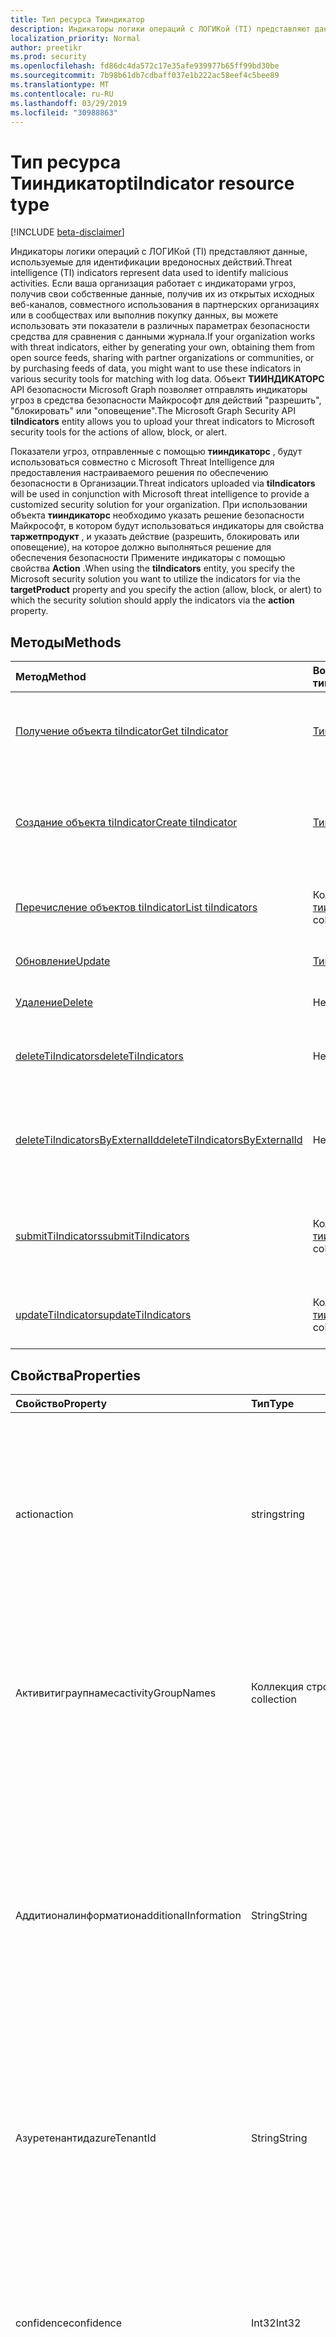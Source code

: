 ```yaml
---
title: Тип ресурса Тииндикатор
description: Индикаторы логики операций с ЛОГИКой (TI) представляют данные, используемые для идентификации вредоносных действий. Если ваша организация работает с индикаторами угроз, получив свои собственные данные, получив их из открытых исходных веб-каналов, совместного использования в партнерских организациях или в сообществах или приобретайте каналы данных, вы часто хотите использовать эти показатели в различных функциях безопасности средства для сравнения с данными журнала. Объект Тииндикаторс Security Security позволяет отправлять индикаторы угроз в средства безопасности Майкрософт для действий "разрешить", "блокировать" или "оповещение".
localization_priority: Normal
author: preetikr
ms.prod: security
ms.openlocfilehash: fd86dc4da572c17e35afe939977b65ff99bd30be
ms.sourcegitcommit: 7b98b61db7cdbaff037e1b222ac58eef4c5bee89
ms.translationtype: MT
ms.contentlocale: ru-RU
ms.lasthandoff: 03/29/2019
ms.locfileid: "30988863"
---
```

# <a name="tiindicator-resource-type"></a><span data-ttu-id="3fb09-105">Тип ресурса Тииндикатор</span><span class="sxs-lookup"><span data-stu-id="3fb09-105">tiIndicator resource type</span></span>

[!INCLUDE [beta-disclaimer](../../includes/beta-disclaimer.md)]

<span data-ttu-id="3fb09-106">Индикаторы логики операций с ЛОГИКой (TI) представляют данные, используемые для идентификации вредоносных действий.</span><span class="sxs-lookup"><span data-stu-id="3fb09-106">Threat intelligence (TI) indicators represent data used to identify malicious activities.</span></span> <span data-ttu-id="3fb09-107">Если ваша организация работает с индикаторами угроз, получив свои собственные данные, получив их из открытых исходных веб-каналов, совместного использования в партнерских организациях или в сообществах или выполнив покупку данных, вы можете использовать эти показатели в различных параметрах безопасности средства для сравнения с данными журнала.</span><span class="sxs-lookup"><span data-stu-id="3fb09-107">If your organization works with threat indicators, either by generating your own, obtaining them from open source feeds, sharing with partner organizations or communities, or by purchasing feeds of data, you might want to use these indicators in various security tools for matching with log data.</span></span> <span data-ttu-id="3fb09-108">Объект **ТИИНДИКАТОРС** API безопасности Microsoft Graph позволяет отправлять индикаторы угроз в средства безопасности Майкрософт для действий "разрешить", "блокировать" или "оповещение".</span><span class="sxs-lookup"><span data-stu-id="3fb09-108">The Microsoft Graph Security API **tiIndicators** entity allows you to upload your threat indicators to Microsoft security tools for the actions of allow, block, or alert.</span></span>

<span data-ttu-id="3fb09-109">Показатели угроз, отправленные с помощью **тииндикаторс** , будут использоваться совместно с Microsoft Threat Intelligence для предоставления настраиваемого решения по обеспечению безопасности в Организации.</span><span class="sxs-lookup"><span data-stu-id="3fb09-109">Threat indicators uploaded via **tiIndicators** will be used in conjunction with Microsoft threat intelligence to provide a customized security solution for your organization.</span></span> <span data-ttu-id="3fb09-110">При использовании объекта **тииндикаторс** необходимо указать решение безопасности Майкрософт, в котором будут использоваться индикаторы для свойства **таржетпродукт** , и указать действие (разрешить, блокировать или оповещение), на которое должно выполняться решение для обеспечения безопасности Примените индикаторы с помощью свойства **Action** .</span><span class="sxs-lookup"><span data-stu-id="3fb09-110">When using the **tiIndicators** entity, you specify the Microsoft security solution you want to utilize the indicators for via the **targetProduct** property and you specify the action (allow, block, or alert) to which the security solution should apply the indicators via the **action** property.</span></span>

## <a name="methods"></a><span data-ttu-id="3fb09-111">Методы</span><span class="sxs-lookup"><span data-stu-id="3fb09-111">Methods</span></span>

| <span data-ttu-id="3fb09-112">Метод</span><span class="sxs-lookup"><span data-stu-id="3fb09-112">Method</span></span>       | <span data-ttu-id="3fb09-113">Возвращаемый тип</span><span class="sxs-lookup"><span data-stu-id="3fb09-113">Return Type</span></span> | <span data-ttu-id="3fb09-114">Описание</span><span class="sxs-lookup"><span data-stu-id="3fb09-114">Description</span></span> |
|:-------------|:------------|:------------|
| [<span data-ttu-id="3fb09-115">Получение объекта tiIndicator</span><span class="sxs-lookup"><span data-stu-id="3fb09-115">Get tiIndicator</span></span>](../api/tiindicator-get.md) | [<span data-ttu-id="3fb09-116">Тииндикатор</span><span class="sxs-lookup"><span data-stu-id="3fb09-116">tiIndicator</span></span>](tiindicator.md) | <span data-ttu-id="3fb09-117">Чтение свойств и связей объекта Тииндикатор.</span><span class="sxs-lookup"><span data-stu-id="3fb09-117">Read properties and relationships of tiIndicator object.</span></span> |
| [<span data-ttu-id="3fb09-118">Создание объекта tiIndicator</span><span class="sxs-lookup"><span data-stu-id="3fb09-118">Create tiIndicator</span></span>](../api/tiindicators-post.md) | [<span data-ttu-id="3fb09-119">Тииндикатор</span><span class="sxs-lookup"><span data-stu-id="3fb09-119">tiIndicator</span></span>](tiindicator.md) | <span data-ttu-id="3fb09-120">Создание нового Тииндикатор путем отправки в коллекцию Тииндикаторс.</span><span class="sxs-lookup"><span data-stu-id="3fb09-120">Create a new tiIndicator by posting to the tiIndicators collection.</span></span> |
| [<span data-ttu-id="3fb09-121">Перечисление объектов tiIndicator</span><span class="sxs-lookup"><span data-stu-id="3fb09-121">List tiIndicators</span></span>](../api/tiindicators-list.md) | <span data-ttu-id="3fb09-122">Коллекция [тииндикатор](tiindicator.md)</span><span class="sxs-lookup"><span data-stu-id="3fb09-122">[tiIndicator](tiindicator.md) collection</span></span> | <span data-ttu-id="3fb09-123">Получение коллекции объектов Тииндикатор.</span><span class="sxs-lookup"><span data-stu-id="3fb09-123">Get a tiIndicator object collection.</span></span> |
| [<span data-ttu-id="3fb09-124">Обновление</span><span class="sxs-lookup"><span data-stu-id="3fb09-124">Update</span></span>](../api/tiindicator-update.md) | [<span data-ttu-id="3fb09-125">Тииндикатор</span><span class="sxs-lookup"><span data-stu-id="3fb09-125">tiIndicator</span></span>](tiindicator.md) | <span data-ttu-id="3fb09-126">Обновление объекта Тииндикатор.</span><span class="sxs-lookup"><span data-stu-id="3fb09-126">Update tiIndicator object.</span></span> |
| [<span data-ttu-id="3fb09-127">Удаление</span><span class="sxs-lookup"><span data-stu-id="3fb09-127">Delete</span></span>](../api/tiindicator-delete.md) | <span data-ttu-id="3fb09-128">Нет</span><span class="sxs-lookup"><span data-stu-id="3fb09-128">None</span></span> | <span data-ttu-id="3fb09-129">Удаление объекта Тииндикатор.</span><span class="sxs-lookup"><span data-stu-id="3fb09-129">Delete tiIndicator object.</span></span> |
|[<span data-ttu-id="3fb09-130">deleteTiIndicators</span><span class="sxs-lookup"><span data-stu-id="3fb09-130">deleteTiIndicators</span></span>](../api/tiindicator-deletetiindicators.md)|<span data-ttu-id="3fb09-131">Нет</span><span class="sxs-lookup"><span data-stu-id="3fb09-131">None</span></span>| <span data-ttu-id="3fb09-132">Удаление нескольких объектов Тииндикатор.</span><span class="sxs-lookup"><span data-stu-id="3fb09-132">Delete multiple tiIndicator objects.</span></span>|
|[<span data-ttu-id="3fb09-133">deleteTiIndicatorsByExternalId</span><span class="sxs-lookup"><span data-stu-id="3fb09-133">deleteTiIndicatorsByExternalId</span></span>](../api/tiindicator-deletetiindicatorsbyexternalid.md)|<span data-ttu-id="3fb09-134">Нет</span><span class="sxs-lookup"><span data-stu-id="3fb09-134">None</span></span>| <span data-ttu-id="3fb09-135">Удаление нескольких объектов Тииндикатор в `externalId` свойстве.</span><span class="sxs-lookup"><span data-stu-id="3fb09-135">Delete multiple tiIndicator objects by the `externalId` property.</span></span>|
|[<span data-ttu-id="3fb09-136">submitTiIndicators</span><span class="sxs-lookup"><span data-stu-id="3fb09-136">submitTiIndicators</span></span>](../api/tiindicator-submittiindicators.md)|<span data-ttu-id="3fb09-137">Коллекция [тииндикатор](tiindicator.md)</span><span class="sxs-lookup"><span data-stu-id="3fb09-137">[tiIndicator](tiindicator.md) collection</span></span>|<span data-ttu-id="3fb09-138">Создание нового Тииндикаторс путем отправки коллекции Тииндикаторс.</span><span class="sxs-lookup"><span data-stu-id="3fb09-138">Create new tiIndicators by posting a tiIndicators collection.</span></span>|
|[<span data-ttu-id="3fb09-139">updateTiIndicators</span><span class="sxs-lookup"><span data-stu-id="3fb09-139">updateTiIndicators</span></span>](../api/tiindicator-updatetiindicators.md)|<span data-ttu-id="3fb09-140">Коллекция [тииндикатор](tiindicator.md)</span><span class="sxs-lookup"><span data-stu-id="3fb09-140">[tiIndicator](tiindicator.md) collection</span></span>| <span data-ttu-id="3fb09-141">Обновление нескольких объектов Тииндикатор.</span><span class="sxs-lookup"><span data-stu-id="3fb09-141">Update multiple tiIndicator objects.</span></span>|

## <a name="properties"></a><span data-ttu-id="3fb09-142">Свойства</span><span class="sxs-lookup"><span data-stu-id="3fb09-142">Properties</span></span>

| <span data-ttu-id="3fb09-143">Свойство</span><span class="sxs-lookup"><span data-stu-id="3fb09-143">Property</span></span>     | <span data-ttu-id="3fb09-144">Тип</span><span class="sxs-lookup"><span data-stu-id="3fb09-144">Type</span></span>        | <span data-ttu-id="3fb09-145">Описание</span><span class="sxs-lookup"><span data-stu-id="3fb09-145">Description</span></span> |
|:-------------|:------------|:------------|
|<span data-ttu-id="3fb09-146">action</span><span class="sxs-lookup"><span data-stu-id="3fb09-146">action</span></span>|<span data-ttu-id="3fb09-147">string</span><span class="sxs-lookup"><span data-stu-id="3fb09-147">string</span></span>| <span data-ttu-id="3fb09-148">Действие, которое необходимо применить, если индикатор сопоставлен с помощью средства безопасности Таржетпродукт.</span><span class="sxs-lookup"><span data-stu-id="3fb09-148">The action to apply if the indicator is matched from within the targetProduct security tool.</span></span> <span data-ttu-id="3fb09-149">Возможные значения: `unknown`, `allow`, `block`, `alert`.</span><span class="sxs-lookup"><span data-stu-id="3fb09-149">Possible values are: `unknown`, `allow`, `block`, `alert`.</span></span> <span data-ttu-id="3fb09-150">**Обязательный атрибут.**</span><span class="sxs-lookup"><span data-stu-id="3fb09-150">**Required.**</span></span>|
|<span data-ttu-id="3fb09-151">Активитиграупнамес</span><span class="sxs-lookup"><span data-stu-id="3fb09-151">activityGroupNames</span></span>|<span data-ttu-id="3fb09-152">Коллекция строк</span><span class="sxs-lookup"><span data-stu-id="3fb09-152">String collection</span></span>|<span data-ttu-id="3fb09-153">Имя (-ы) логики операций с угрозами кибератак для сторон, ответственных за вредоносные действия, охваченные индикатором угроз.</span><span class="sxs-lookup"><span data-stu-id="3fb09-153">The cyber threat intelligence name(s) for the parties responsible for the malicious activity covered by the threat indicator.</span></span>|
|<span data-ttu-id="3fb09-154">Аддитионалинформатион</span><span class="sxs-lookup"><span data-stu-id="3fb09-154">additionalInformation</span></span>|<span data-ttu-id="3fb09-155">String</span><span class="sxs-lookup"><span data-stu-id="3fb09-155">String</span></span>|<span data-ttu-id="3fb09-156">Область общего пользования, в которую могут быть размещены дополнительные данные из индикатора, не охваченные другими свойствами Тииндикатор.</span><span class="sxs-lookup"><span data-stu-id="3fb09-156">A catchall area into which extra data from the indicator not covered by the other tiIndicator properties may be placed.</span></span> <span data-ttu-id="3fb09-157">Данные, помещаемые в Аддитионалинформатион, обычно не используются средством безопасности Таржетпродукт.</span><span class="sxs-lookup"><span data-stu-id="3fb09-157">Data placed into additionalInformation will typically not be utilized by the targetProduct security tool.</span></span>|
|<span data-ttu-id="3fb09-158">Азуретенантид</span><span class="sxs-lookup"><span data-stu-id="3fb09-158">azureTenantId</span></span>|<span data-ttu-id="3fb09-159">String</span><span class="sxs-lookup"><span data-stu-id="3fb09-159">String</span></span>| <span data-ttu-id="3fb09-160">Отмечается системой при включенном индикаторе.</span><span class="sxs-lookup"><span data-stu-id="3fb09-160">Stamped by the system when the indicator is ingested.</span></span> <span data-ttu-id="3fb09-161">Идентификатор клиента Azure Active Directory для отправки клиента.</span><span class="sxs-lookup"><span data-stu-id="3fb09-161">The Azure Active Directory tenant id of submitting client.</span></span> <span data-ttu-id="3fb09-162">**Обязательный атрибут.**</span><span class="sxs-lookup"><span data-stu-id="3fb09-162">**Required.**</span></span>|
|<span data-ttu-id="3fb09-163">confidence</span><span class="sxs-lookup"><span data-stu-id="3fb09-163">confidence</span></span>|<span data-ttu-id="3fb09-164">Int32</span><span class="sxs-lookup"><span data-stu-id="3fb09-164">Int32</span></span>|<span data-ttu-id="3fb09-165">Целое число, представляющее достоверность, с помощью которой данные в индикаторе точно определяют вредоносное поведение.</span><span class="sxs-lookup"><span data-stu-id="3fb09-165">An integer representing the confidence the data within the indicator accurately identifies malicious behavior.</span></span> <span data-ttu-id="3fb09-166">Допустимые значения: 0 – 100 с 100 по убыванию.</span><span class="sxs-lookup"><span data-stu-id="3fb09-166">Acceptable values are 0 – 100 with 100 being the highest.</span></span>|
|<span data-ttu-id="3fb09-167">description</span><span class="sxs-lookup"><span data-stu-id="3fb09-167">description</span></span>|<span data-ttu-id="3fb09-168">String</span><span class="sxs-lookup"><span data-stu-id="3fb09-168">String</span></span>| <span data-ttu-id="3fb09-169">Краткое описание угрозы, представленное индикатором (100 символов или меньше).</span><span class="sxs-lookup"><span data-stu-id="3fb09-169">Brief description (100 characters or less) of the threat represented by the indicator.</span></span> <span data-ttu-id="3fb09-170">**Обязательный атрибут.**</span><span class="sxs-lookup"><span data-stu-id="3fb09-170">**Required.**</span></span>|
|<span data-ttu-id="3fb09-171">Диамондмодел</span><span class="sxs-lookup"><span data-stu-id="3fb09-171">diamondModel</span></span>|[<span data-ttu-id="3fb09-172">Диамондмодел</span><span class="sxs-lookup"><span data-stu-id="3fb09-172">diamondModel</span></span>](#diamondmodel-values)|<span data-ttu-id="3fb09-173">Область модели ромба, в которой существует этот индикатор.</span><span class="sxs-lookup"><span data-stu-id="3fb09-173">The area of the Diamond Model in which this indicator exists.</span></span> <span data-ttu-id="3fb09-174">Возможные значения: `unknown`, `adversary`, `capability`, `infrastructure`, `victim`.</span><span class="sxs-lookup"><span data-stu-id="3fb09-174">Possible values are: `unknown`, `adversary`, `capability`, `infrastructure`, `victim`.</span></span>|
|<span data-ttu-id="3fb09-175">expirationDateTime</span><span class="sxs-lookup"><span data-stu-id="3fb09-175">expirationDateTime</span></span>|<span data-ttu-id="3fb09-176">DateTimeOffset</span><span class="sxs-lookup"><span data-stu-id="3fb09-176">DateTimeOffset</span></span>| <span data-ttu-id="3fb09-177">Строка DateTime, указывающая, когда истечет срок действия индикатора.</span><span class="sxs-lookup"><span data-stu-id="3fb09-177">DateTime string indicating when the Indicator expires.</span></span> <span data-ttu-id="3fb09-178">Все индикаторы должны иметь дату истечения срока действия, чтобы не допустить устаревших показателей в системе.</span><span class="sxs-lookup"><span data-stu-id="3fb09-178">All indicators must have an expiration date to avoid stale indicators persisting in the system.</span></span> <span data-ttu-id="3fb09-179">Тип Timestamp представляет сведения о времени и дате с использованием формата ISO 8601 (всегда применяется формат UTC).</span><span class="sxs-lookup"><span data-stu-id="3fb09-179">The Timestamp type represents date and time information using ISO 8601 format and is always in UTC time.</span></span> <span data-ttu-id="3fb09-180">Например, значение полуночи 1 января 2014 г. в формате UTC выглядит так: `'2014-01-01T00:00:00Z'`.</span><span class="sxs-lookup"><span data-stu-id="3fb09-180">For example, midnight UTC on Jan 1, 2014 would look like this: `'2014-01-01T00:00:00Z'`.</span></span> <span data-ttu-id="3fb09-181">**Обязательный атрибут.**</span><span class="sxs-lookup"><span data-stu-id="3fb09-181">**Required.**</span></span>|
|<span data-ttu-id="3fb09-182">externalId</span><span class="sxs-lookup"><span data-stu-id="3fb09-182">externalId</span></span>|<span data-ttu-id="3fb09-183">String</span><span class="sxs-lookup"><span data-stu-id="3fb09-183">String</span></span>| <span data-ttu-id="3fb09-184">Идентификационный номер, который привязывает индикатор к системе поставщика индикаторов (например, внешнему ключу).</span><span class="sxs-lookup"><span data-stu-id="3fb09-184">An identification number that ties the indicator back to the indicator provider’s system (e.g. a foreign key).</span></span> |
|<span data-ttu-id="3fb09-185">id</span><span class="sxs-lookup"><span data-stu-id="3fb09-185">id</span></span>|<span data-ttu-id="3fb09-186">Строка</span><span class="sxs-lookup"><span data-stu-id="3fb09-186">String</span></span>|<span data-ttu-id="3fb09-187">Создается системой при приеме индикатора.</span><span class="sxs-lookup"><span data-stu-id="3fb09-187">Created by the system when the indicator is ingested.</span></span> <span data-ttu-id="3fb09-188">Созданный GUID/уникальный идентификатор.</span><span class="sxs-lookup"><span data-stu-id="3fb09-188">Generated GUID/unique identifier.</span></span> <span data-ttu-id="3fb09-189">Только для чтения.</span><span class="sxs-lookup"><span data-stu-id="3fb09-189">Read-only.</span></span>|
|<span data-ttu-id="3fb09-190">Инжестеддатетиме</span><span class="sxs-lookup"><span data-stu-id="3fb09-190">ingestedDateTime</span></span>|<span data-ttu-id="3fb09-191">DateTimeOffset</span><span class="sxs-lookup"><span data-stu-id="3fb09-191">DateTimeOffset</span></span>| <span data-ttu-id="3fb09-192">Отмечается системой при включенном индикаторе.</span><span class="sxs-lookup"><span data-stu-id="3fb09-192">Stamped by the system when the indicator is ingested.</span></span> <span data-ttu-id="3fb09-193">Тип Timestamp представляет сведения о времени и дате с использованием формата ISO 8601 (всегда применяется формат UTC).</span><span class="sxs-lookup"><span data-stu-id="3fb09-193">The Timestamp type represents date and time information using ISO 8601 format and is always in UTC time.</span></span> <span data-ttu-id="3fb09-194">Например, значение полуночи 1 января 2014 г. в формате UTC выглядит так: `'2014-01-01T00:00:00Z'`.</span><span class="sxs-lookup"><span data-stu-id="3fb09-194">For example, midnight UTC on Jan 1, 2014 would look like this: `'2014-01-01T00:00:00Z'`</span></span>|
|<span data-ttu-id="3fb09-195">isActive</span><span class="sxs-lookup"><span data-stu-id="3fb09-195">isActive</span></span>|<span data-ttu-id="3fb09-196">Boolean</span><span class="sxs-lookup"><span data-stu-id="3fb09-196">Boolean</span></span>| <span data-ttu-id="3fb09-197">Используется для отключения индикаторов в системе.</span><span class="sxs-lookup"><span data-stu-id="3fb09-197">Used to deactivate indicators within system.</span></span> <span data-ttu-id="3fb09-198">По умолчанию все отправленные индикаторы задаются как активные.</span><span class="sxs-lookup"><span data-stu-id="3fb09-198">By default, any indicator submitted is set as active.</span></span> <span data-ttu-id="3fb09-199">Однако поставщики могут отсылать существующие индикаторы с этим набором в значение false, чтобы отключить индикаторы в системе.</span><span class="sxs-lookup"><span data-stu-id="3fb09-199">However, providers may submit existing indicators with this set to ‘False’ to deactivate indicators in the system.</span></span>|
|<span data-ttu-id="3fb09-200">Киллчаин</span><span class="sxs-lookup"><span data-stu-id="3fb09-200">killChain</span></span>|<span data-ttu-id="3fb09-201">Коллекция [киллчаин](#killchain-values)</span><span class="sxs-lookup"><span data-stu-id="3fb09-201">[killChain](#killchain-values) collection</span></span>|<span data-ttu-id="3fb09-202">Массив строк JSON, указывающий, какая точка или точки в цепочке аннулирования этот индикатор.</span><span class="sxs-lookup"><span data-stu-id="3fb09-202">A JSON array of strings that describes which point or points on the Kill Chain this indicator targets.</span></span> <span data-ttu-id="3fb09-203">Точные значения представлены в разделе "значения Киллчаин".</span><span class="sxs-lookup"><span data-stu-id="3fb09-203">See ‘killChain values’ below for exact values.</span></span> |
|<span data-ttu-id="3fb09-204">Кновнфалсепоситивес</span><span class="sxs-lookup"><span data-stu-id="3fb09-204">knownFalsePositives</span></span>|<span data-ttu-id="3fb09-205">String</span><span class="sxs-lookup"><span data-stu-id="3fb09-205">String</span></span>|<span data-ttu-id="3fb09-206">Сценарии, в которых индикатор может вызывать ложные срабатывания.</span><span class="sxs-lookup"><span data-stu-id="3fb09-206">Scenarios in which the indicator may cause false positives.</span></span> <span data-ttu-id="3fb09-207">Это должен быть понятный для человека текст.</span><span class="sxs-lookup"><span data-stu-id="3fb09-207">This should be human-readable text.</span></span>|
|<span data-ttu-id="3fb09-208">lastReportedDateTime</span><span class="sxs-lookup"><span data-stu-id="3fb09-208">lastReportedDateTime</span></span>|<span data-ttu-id="3fb09-209">DateTimeOffset</span><span class="sxs-lookup"><span data-stu-id="3fb09-209">DateTimeOffset</span></span>|<span data-ttu-id="3fb09-210">Время последнего рассмотрения индикатора.</span><span class="sxs-lookup"><span data-stu-id="3fb09-210">The last time the indicator was seen.</span></span> <span data-ttu-id="3fb09-211">Тип Timestamp представляет сведения о времени и дате с использованием формата ISO 8601 (всегда применяется формат UTC).</span><span class="sxs-lookup"><span data-stu-id="3fb09-211">The Timestamp type represents date and time information using ISO 8601 format and is always in UTC time.</span></span> <span data-ttu-id="3fb09-212">Например, значение полуночи 1 января 2014 г. в формате UTC выглядит так: `'2014-01-01T00:00:00Z'`.</span><span class="sxs-lookup"><span data-stu-id="3fb09-212">For example, midnight UTC on Jan 1, 2014 would look like this: `'2014-01-01T00:00:00Z'`</span></span>|
|<span data-ttu-id="3fb09-213">Малварефамилинамес</span><span class="sxs-lookup"><span data-stu-id="3fb09-213">malwareFamilyNames</span></span>|<span data-ttu-id="3fb09-214">Коллекция строк</span><span class="sxs-lookup"><span data-stu-id="3fb09-214">String collection</span></span>|<span data-ttu-id="3fb09-215">Имя семейства вредоносных программ, связанное с индикатором, если оно существует.</span><span class="sxs-lookup"><span data-stu-id="3fb09-215">The malware family name associated with an indicator if it exists.</span></span> <span data-ttu-id="3fb09-216">Корпорация Майкрософт применяет имя семейства вредоносных программ (Майкрософт), если это возможно, то, что можно [](https://www.microsoft.com/wdsi/threats)найти с помощью энциклопедии по системе безопасности защитника Windows.</span><span class="sxs-lookup"><span data-stu-id="3fb09-216">Microsoft prefers the Microsoft malware family name if at all possible which can be found via the Windows Defender Security Intelligence [threat encyclopedia](https://www.microsoft.com/wdsi/threats).</span></span>|
|<span data-ttu-id="3fb09-217">Пассивеонли</span><span class="sxs-lookup"><span data-stu-id="3fb09-217">passiveOnly</span></span>|<span data-ttu-id="3fb09-218">Boolean</span><span class="sxs-lookup"><span data-stu-id="3fb09-218">Boolean</span></span> |<span data-ttu-id="3fb09-219">Определяет, должен ли индикатор инициировать событие, видимое конечному пользователю.</span><span class="sxs-lookup"><span data-stu-id="3fb09-219">Determines if the indicator should trigger an event that is visible to an end-user.</span></span> <span data-ttu-id="3fb09-220">Если задано значение true, средства безопасности не уведомляют конечного пользователя о выполнении "попадания".</span><span class="sxs-lookup"><span data-stu-id="3fb09-220">When set to ‘true,’ security tools will not notify the end user that a ‘hit’ has occurred.</span></span> <span data-ttu-id="3fb09-221">Чаще всего это рассматривается как аудит или тихий режим по продуктам безопасности, в котором они просто зарегистрируются, но не будут выполнять действие.</span><span class="sxs-lookup"><span data-stu-id="3fb09-221">This is most often treated as audit or silent mode by security products where they will simply log that a match occurred but will not perform the action.</span></span> <span data-ttu-id="3fb09-222">Значение по умолчанию − ложь.</span><span class="sxs-lookup"><span data-stu-id="3fb09-222">Default value is false.</span></span> |
|<span data-ttu-id="3fb09-223">серьезность</span><span class="sxs-lookup"><span data-stu-id="3fb09-223">severity</span></span>|<span data-ttu-id="3fb09-224">Int32</span><span class="sxs-lookup"><span data-stu-id="3fb09-224">Int32</span></span>| <span data-ttu-id="3fb09-225">Целое число, представляющее серьезность вредоносного поведения, идентифицируемого данными в индикаторе.</span><span class="sxs-lookup"><span data-stu-id="3fb09-225">An integer representing the severity of the malicious behavior identified by the data within the indicator.</span></span> <span data-ttu-id="3fb09-226">Допустимые значения: 0 – 5, где 5 — самый серьезный, а ноль — нет.</span><span class="sxs-lookup"><span data-stu-id="3fb09-226">Acceptable values are 0 – 5 where 5 is the most severe and zero is not severe at all.</span></span> <span data-ttu-id="3fb09-227">Значение по умолчанию — 3.</span><span class="sxs-lookup"><span data-stu-id="3fb09-227">Default value is 3.</span></span> |
|<span data-ttu-id="3fb09-228">tags</span><span class="sxs-lookup"><span data-stu-id="3fb09-228">tags</span></span>|<span data-ttu-id="3fb09-229">Коллекция String</span><span class="sxs-lookup"><span data-stu-id="3fb09-229">String collection</span></span>|<span data-ttu-id="3fb09-230">Массив строк JSON, В котором хранятся произвольные Теги и ключевые слова.</span><span class="sxs-lookup"><span data-stu-id="3fb09-230">A JSON array of strings that stores arbitrary tags/keywords.</span></span> |
|<span data-ttu-id="3fb09-231">Таржетпродукт</span><span class="sxs-lookup"><span data-stu-id="3fb09-231">targetProduct</span></span>|<span data-ttu-id="3fb09-232">String</span><span class="sxs-lookup"><span data-stu-id="3fb09-232">String</span></span>|<span data-ttu-id="3fb09-233">Строковое значение, представляющее один продукт системы безопасности, к которому должен быть применен индикатор.</span><span class="sxs-lookup"><span data-stu-id="3fb09-233">A string value representing a single security product to which the indicator should be applied.</span></span> <span data-ttu-id="3fb09-234">Допустимые значения: `Azure Sentinel`.</span><span class="sxs-lookup"><span data-stu-id="3fb09-234">Acceptable values are: `Azure Sentinel`.</span></span> <span data-ttu-id="3fb09-235">**Required**</span><span class="sxs-lookup"><span data-stu-id="3fb09-235">**Required**</span></span>|
|<span data-ttu-id="3fb09-236">Среаттипе</span><span class="sxs-lookup"><span data-stu-id="3fb09-236">threatType</span></span>|[<span data-ttu-id="3fb09-237">Среаттипе</span><span class="sxs-lookup"><span data-stu-id="3fb09-237">threatType</span></span>](#threattype-values)| <span data-ttu-id="3fb09-238">Каждый индикатор должен иметь допустимый тип угрозы индикатора.</span><span class="sxs-lookup"><span data-stu-id="3fb09-238">Each indicator must have a valid Indicator Threat Type.</span></span> <span data-ttu-id="3fb09-239">Возможные значения: `Botnet`, `C2`, `CryptoMining`, `Darknet`, `DDoS`, `MaliciousUrl`, `Malware`, `Phishing`, `Proxy`, `PUA`, `WatchList`.</span><span class="sxs-lookup"><span data-stu-id="3fb09-239">Possible values are: `Botnet`, `C2`, `CryptoMining`, `Darknet`, `DDoS`, `MaliciousUrl`, `Malware`, `Phishing`, `Proxy`, `PUA`, `WatchList`.</span></span> <span data-ttu-id="3fb09-240">**Обязательный атрибут.**</span><span class="sxs-lookup"><span data-stu-id="3fb09-240">**Required.**</span></span> |
|<span data-ttu-id="3fb09-241">Тлплевел</span><span class="sxs-lookup"><span data-stu-id="3fb09-241">tlpLevel</span></span>|[<span data-ttu-id="3fb09-242">Тлплевел</span><span class="sxs-lookup"><span data-stu-id="3fb09-242">tlpLevel</span></span>](#tlplevel-values)| <span data-ttu-id="3fb09-243">Значение протокола светофора для индикатора.</span><span class="sxs-lookup"><span data-stu-id="3fb09-243">Traffic Light Protocol value for the indicator.</span></span> <span data-ttu-id="3fb09-244">Возможные значения: `unknown`, `white`, `green`, `amber`, `red`.</span><span class="sxs-lookup"><span data-stu-id="3fb09-244">Possible values are: `unknown`, `white`, `green`, `amber`, `red`.</span></span> <span data-ttu-id="3fb09-245">**Обязательный атрибут.**</span><span class="sxs-lookup"><span data-stu-id="3fb09-245">**Required.**</span></span>|

### <a name="indicator-observables---email"></a><span data-ttu-id="3fb09-246">Индикатор Обсерваблес — электронная почта</span><span class="sxs-lookup"><span data-stu-id="3fb09-246">Indicator Observables - Email</span></span>

| <span data-ttu-id="3fb09-247">Свойство</span><span class="sxs-lookup"><span data-stu-id="3fb09-247">Property</span></span>     | <span data-ttu-id="3fb09-248">Тип</span><span class="sxs-lookup"><span data-stu-id="3fb09-248">Type</span></span>        | <span data-ttu-id="3fb09-249">Описание</span><span class="sxs-lookup"><span data-stu-id="3fb09-249">Description</span></span> |
|:-------------|:------------|:------------|
|<span data-ttu-id="3fb09-250">Емаиленкодинг</span><span class="sxs-lookup"><span data-stu-id="3fb09-250">emailEncoding</span></span>|<span data-ttu-id="3fb09-251">String</span><span class="sxs-lookup"><span data-stu-id="3fb09-251">String</span></span>|<span data-ttu-id="3fb09-252">Тип кодировки текста, используемой в сообщении электронной почты.</span><span class="sxs-lookup"><span data-stu-id="3fb09-252">The type of text encoding used in the email.</span></span>|
|<span data-ttu-id="3fb09-253">Емаиллангуаже</span><span class="sxs-lookup"><span data-stu-id="3fb09-253">emailLanguage</span></span>|<span data-ttu-id="3fb09-254">String</span><span class="sxs-lookup"><span data-stu-id="3fb09-254">String</span></span>|<span data-ttu-id="3fb09-255">Язык сообщения электронной почты.</span><span class="sxs-lookup"><span data-stu-id="3fb09-255">The language of the email.</span></span>|
|<span data-ttu-id="3fb09-256">ЕмаилреЦипиент</span><span class="sxs-lookup"><span data-stu-id="3fb09-256">emailRecipient</span></span>|<span data-ttu-id="3fb09-257">String</span><span class="sxs-lookup"><span data-stu-id="3fb09-257">String</span></span>|<span data-ttu-id="3fb09-258">Адрес электронной почты получателя.</span><span class="sxs-lookup"><span data-stu-id="3fb09-258">Recipient email address.</span></span>|
|<span data-ttu-id="3fb09-259">Емаилсендераддресс</span><span class="sxs-lookup"><span data-stu-id="3fb09-259">emailSenderAddress</span></span>|<span data-ttu-id="3fb09-260">String</span><span class="sxs-lookup"><span data-stu-id="3fb09-260">String</span></span>|<span data-ttu-id="3fb09-261">Адрес электронной почты жертвы Аттаккер_амп_ # 124;.</span><span class="sxs-lookup"><span data-stu-id="3fb09-261">Email address of the attacker&#124;victim.</span></span>|
|<span data-ttu-id="3fb09-262">Емаилсендернаме</span><span class="sxs-lookup"><span data-stu-id="3fb09-262">emailSenderName</span></span>|<span data-ttu-id="3fb09-263">String</span><span class="sxs-lookup"><span data-stu-id="3fb09-263">String</span></span>|<span data-ttu-id="3fb09-264">Отображаемое имя жертвы Аттаккер_амп_ # 124;.</span><span class="sxs-lookup"><span data-stu-id="3fb09-264">Displayed name of the attacker&#124;victim.</span></span>|
|<span data-ttu-id="3fb09-265">Емаилсаурцедомаин</span><span class="sxs-lookup"><span data-stu-id="3fb09-265">emailSourceDomain</span></span>|<span data-ttu-id="3fb09-266">String</span><span class="sxs-lookup"><span data-stu-id="3fb09-266">String</span></span>|<span data-ttu-id="3fb09-267">Домен, используемый в сообщении электронной почты.</span><span class="sxs-lookup"><span data-stu-id="3fb09-267">Domain used in the email.</span></span>|
|<span data-ttu-id="3fb09-268">Емаилсаурцеипаддресс</span><span class="sxs-lookup"><span data-stu-id="3fb09-268">emailSourceIpAddress</span></span>|<span data-ttu-id="3fb09-269">String</span><span class="sxs-lookup"><span data-stu-id="3fb09-269">String</span></span>|<span data-ttu-id="3fb09-270">Исходный IP-адрес электронной почты.</span><span class="sxs-lookup"><span data-stu-id="3fb09-270">Source IP address of email.</span></span>|
|<span data-ttu-id="3fb09-271">Емаилсубжект</span><span class="sxs-lookup"><span data-stu-id="3fb09-271">emailSubject</span></span>|<span data-ttu-id="3fb09-272">String</span><span class="sxs-lookup"><span data-stu-id="3fb09-272">String</span></span>|<span data-ttu-id="3fb09-273">Тема сообщения электронной почты.</span><span class="sxs-lookup"><span data-stu-id="3fb09-273">Subject line of email.</span></span>|
|<span data-ttu-id="3fb09-274">Емаилксмаилер</span><span class="sxs-lookup"><span data-stu-id="3fb09-274">emailXMailer</span></span>|<span data-ttu-id="3fb09-275">String</span><span class="sxs-lookup"><span data-stu-id="3fb09-275">String</span></span>|<span data-ttu-id="3fb09-276">Значение X для почтового ящика, используемое в сообщении электронной почты.</span><span class="sxs-lookup"><span data-stu-id="3fb09-276">X-Mailer value used in the email.</span></span>|

### <a name="indicator-observables---file"></a><span data-ttu-id="3fb09-277">Индикатор Обсерваблес — файл</span><span class="sxs-lookup"><span data-stu-id="3fb09-277">Indicator Observables - File</span></span>

| <span data-ttu-id="3fb09-278">Свойство</span><span class="sxs-lookup"><span data-stu-id="3fb09-278">Property</span></span>     | <span data-ttu-id="3fb09-279">Тип</span><span class="sxs-lookup"><span data-stu-id="3fb09-279">Type</span></span>        | <span data-ttu-id="3fb09-280">Описание</span><span class="sxs-lookup"><span data-stu-id="3fb09-280">Description</span></span> |
|:-------------|:------------|:------------|
|<span data-ttu-id="3fb09-281">Филекомпиледатетиме</span><span class="sxs-lookup"><span data-stu-id="3fb09-281">fileCompileDateTime</span></span>|<span data-ttu-id="3fb09-282">DateTimeOffset</span><span class="sxs-lookup"><span data-stu-id="3fb09-282">DateTimeOffset</span></span>|<span data-ttu-id="3fb09-283">Дата и время компиляции файла.</span><span class="sxs-lookup"><span data-stu-id="3fb09-283">DateTime when the file was compiled.</span></span> <span data-ttu-id="3fb09-284">Тип Timestamp представляет сведения о времени и дате с использованием формата ISO 8601 (всегда применяется формат UTC).</span><span class="sxs-lookup"><span data-stu-id="3fb09-284">The Timestamp type represents date and time information using ISO 8601 format and is always in UTC time.</span></span> <span data-ttu-id="3fb09-285">Например, значение полуночи 1 января 2014 г. в формате UTC выглядит так: `'2014-01-01T00:00:00Z'`.</span><span class="sxs-lookup"><span data-stu-id="3fb09-285">For example, midnight UTC on Jan 1, 2014 would look like this: `'2014-01-01T00:00:00Z'`</span></span>|
|<span data-ttu-id="3fb09-286">Филекреатеддатетиме</span><span class="sxs-lookup"><span data-stu-id="3fb09-286">fileCreatedDateTime</span></span>|<span data-ttu-id="3fb09-287">DateTimeOffset</span><span class="sxs-lookup"><span data-stu-id="3fb09-287">DateTimeOffset</span></span>| <span data-ttu-id="3fb09-288">Дата и время создания файла. Тип timestamp представляет сведения о дате и времени с использованием формата ISO 8601 и всегда задается в формате UTC.</span><span class="sxs-lookup"><span data-stu-id="3fb09-288">DateTime when the file was created.The Timestamp type represents date and time information using ISO 8601 format and is always in UTC time.</span></span> <span data-ttu-id="3fb09-289">Например, значение полуночи 1 января 2014 г. в формате UTC выглядит так: `'2014-01-01T00:00:00Z'`.</span><span class="sxs-lookup"><span data-stu-id="3fb09-289">For example, midnight UTC on Jan 1, 2014 would look like this: `'2014-01-01T00:00:00Z'`</span></span>|
|<span data-ttu-id="3fb09-290">fileHashType</span><span class="sxs-lookup"><span data-stu-id="3fb09-290">fileHashType</span></span>|<span data-ttu-id="3fb09-291">string</span><span class="sxs-lookup"><span data-stu-id="3fb09-291">string</span></span>| <span data-ttu-id="3fb09-292">Тип хеша, хранящегося в Филехашвалуе.</span><span class="sxs-lookup"><span data-stu-id="3fb09-292">The type of hash stored in fileHashValue.</span></span> <span data-ttu-id="3fb09-293">Возможные значения: `unknown`, `sha1`, `sha256`, `md5`, `authenticodeHash256`, `lsHash`, `ctph`.</span><span class="sxs-lookup"><span data-stu-id="3fb09-293">Possible values are: `unknown`, `sha1`, `sha256`, `md5`, `authenticodeHash256`, `lsHash`, `ctph`.</span></span>|
|<span data-ttu-id="3fb09-294">Филехашвалуе</span><span class="sxs-lookup"><span data-stu-id="3fb09-294">fileHashValue</span></span>|<span data-ttu-id="3fb09-295">String</span><span class="sxs-lookup"><span data-stu-id="3fb09-295">String</span></span>| <span data-ttu-id="3fb09-296">Значение хэша файла.</span><span class="sxs-lookup"><span data-stu-id="3fb09-296">The file hash value.</span></span>|
|<span data-ttu-id="3fb09-297">Филемутекснаме</span><span class="sxs-lookup"><span data-stu-id="3fb09-297">fileMutexName</span></span>|<span data-ttu-id="3fb09-298">String</span><span class="sxs-lookup"><span data-stu-id="3fb09-298">String</span></span>| <span data-ttu-id="3fb09-299">Имя мьютекса, используемое для обнаружений на основе файлов.</span><span class="sxs-lookup"><span data-stu-id="3fb09-299">Mutex name used in file-based detections.</span></span>|
|<span data-ttu-id="3fb09-300">fileName</span><span class="sxs-lookup"><span data-stu-id="3fb09-300">fileName</span></span>|<span data-ttu-id="3fb09-301">String</span><span class="sxs-lookup"><span data-stu-id="3fb09-301">String</span></span>|<span data-ttu-id="3fb09-302">Имя файла, если индикатор основан на файлах.</span><span class="sxs-lookup"><span data-stu-id="3fb09-302">Name of the file if the indicator is file-based.</span></span> <span data-ttu-id="3fb09-303">Несколько имен файлов могут разделяться запятыми.</span><span class="sxs-lookup"><span data-stu-id="3fb09-303">Multiple file names may be delimited by commas.</span></span> |
|<span data-ttu-id="3fb09-304">Филепаккер</span><span class="sxs-lookup"><span data-stu-id="3fb09-304">filePacker</span></span>|<span data-ttu-id="3fb09-305">String</span><span class="sxs-lookup"><span data-stu-id="3fb09-305">String</span></span>|<span data-ttu-id="3fb09-306">Пакет, который использовался для создания рассматриваемого файла.</span><span class="sxs-lookup"><span data-stu-id="3fb09-306">The packer used to build the file in question.</span></span>|
|<span data-ttu-id="3fb09-307">Пути</span><span class="sxs-lookup"><span data-stu-id="3fb09-307">filePath</span></span>|<span data-ttu-id="3fb09-308">String</span><span class="sxs-lookup"><span data-stu-id="3fb09-308">String</span></span>|<span data-ttu-id="3fb09-309">Путь к файлу, указывающий на компромисс.</span><span class="sxs-lookup"><span data-stu-id="3fb09-309">Path of file indicating compromise.</span></span> <span data-ttu-id="3fb09-310">Это может быть путь к стилю Windows или \* Никс.</span><span class="sxs-lookup"><span data-stu-id="3fb09-310">May be a Windows or \*nix style path.</span></span>|
|<span data-ttu-id="3fb09-311">Филесизе</span><span class="sxs-lookup"><span data-stu-id="3fb09-311">fileSize</span></span>|<span data-ttu-id="3fb09-312">Int64</span><span class="sxs-lookup"><span data-stu-id="3fb09-312">Int64</span></span>|<span data-ttu-id="3fb09-313">Размер файла в байтах.</span><span class="sxs-lookup"><span data-stu-id="3fb09-313">Size of the file in bytes.</span></span>|
|<span data-ttu-id="3fb09-314">fileType</span><span class="sxs-lookup"><span data-stu-id="3fb09-314">fileType</span></span>|<span data-ttu-id="3fb09-315">String</span><span class="sxs-lookup"><span data-stu-id="3fb09-315">String</span></span>| <span data-ttu-id="3fb09-316">Текстовое описание типа файла.</span><span class="sxs-lookup"><span data-stu-id="3fb09-316">Text description of the type of file.</span></span> <span data-ttu-id="3fb09-317">Например, "документ Word" или "двоичный".</span><span class="sxs-lookup"><span data-stu-id="3fb09-317">For example, “Word Document” or “Binary”.</span></span>|

### <a name="indicator-observables---network"></a><span data-ttu-id="3fb09-318">Индикатор Обсерваблес — сеть</span><span class="sxs-lookup"><span data-stu-id="3fb09-318">Indicator Observables - Network</span></span>

| <span data-ttu-id="3fb09-319">Свойство</span><span class="sxs-lookup"><span data-stu-id="3fb09-319">Property</span></span>     | <span data-ttu-id="3fb09-320">Тип</span><span class="sxs-lookup"><span data-stu-id="3fb09-320">Type</span></span>        | <span data-ttu-id="3fb09-321">Описание</span><span class="sxs-lookup"><span data-stu-id="3fb09-321">Description</span></span> |
|:-------------|:------------|:------------|
|<span data-ttu-id="3fb09-322">domainName</span><span class="sxs-lookup"><span data-stu-id="3fb09-322">domainName</span></span>|<span data-ttu-id="3fb09-323">String</span><span class="sxs-lookup"><span data-stu-id="3fb09-323">String</span></span>|<span data-ttu-id="3fb09-324">Доменное имя, связанное с этим индикатором.</span><span class="sxs-lookup"><span data-stu-id="3fb09-324">Domain name associated with this indicator.</span></span> <span data-ttu-id="3fb09-325">Должен иметь формат поддомен. domain. топлевелдомаин (например, baddomain.domain.net).</span><span class="sxs-lookup"><span data-stu-id="3fb09-325">Should be of the format subdomain.domain.topleveldomain (For example, baddomain.domain.net)</span></span>|
|<span data-ttu-id="3fb09-326">НетворкЦидрблокк</span><span class="sxs-lookup"><span data-stu-id="3fb09-326">networkCidrBlock</span></span>|<span data-ttu-id="3fb09-327">String</span><span class="sxs-lookup"><span data-stu-id="3fb09-327">String</span></span>| <span data-ttu-id="3fb09-328">Представление нотации блока CIDR для сети, указанной в этом индикаторе.</span><span class="sxs-lookup"><span data-stu-id="3fb09-328">CIDR Block notation representation of the network referenced in this indicator.</span></span> <span data-ttu-id="3fb09-329">Используйте только в том случае, если не удается определить источник и назначение.</span><span class="sxs-lookup"><span data-stu-id="3fb09-329">Use only if the Source and Destination cannot be identified.</span></span> |
|<span data-ttu-id="3fb09-330">Нетворкдестинатионасн</span><span class="sxs-lookup"><span data-stu-id="3fb09-330">networkDestinationAsn</span></span>|<span data-ttu-id="3fb09-331">Int32</span><span class="sxs-lookup"><span data-stu-id="3fb09-331">Int32</span></span>|<span data-ttu-id="3fb09-332">Идентификатор автономной автономной системы сети, на которую ссылается индикатор.</span><span class="sxs-lookup"><span data-stu-id="3fb09-332">The destination autonomous system identifier of the network referenced in the indicator.</span></span>|
|<span data-ttu-id="3fb09-333">НетворкдестинатионЦидрблокк</span><span class="sxs-lookup"><span data-stu-id="3fb09-333">networkDestinationCidrBlock</span></span>|<span data-ttu-id="3fb09-334">String</span><span class="sxs-lookup"><span data-stu-id="3fb09-334">String</span></span>|<span data-ttu-id="3fb09-335">Представление нотации блока CIDR сети назначения в этом индикаторе.</span><span class="sxs-lookup"><span data-stu-id="3fb09-335">CIDR Block notation representation of the destination network in this indicator.</span></span>|
|<span data-ttu-id="3fb09-336">networkDestinationIPv4</span><span class="sxs-lookup"><span data-stu-id="3fb09-336">networkDestinationIPv4</span></span>|<span data-ttu-id="3fb09-337">String</span><span class="sxs-lookup"><span data-stu-id="3fb09-337">String</span></span>|<span data-ttu-id="3fb09-338">Назначение IP-адресов IPv4.</span><span class="sxs-lookup"><span data-stu-id="3fb09-338">IPv4 IP address destination.</span></span>|
|<span data-ttu-id="3fb09-339">networkDestinationIPv6</span><span class="sxs-lookup"><span data-stu-id="3fb09-339">networkDestinationIPv6</span></span>|<span data-ttu-id="3fb09-340">String</span><span class="sxs-lookup"><span data-stu-id="3fb09-340">String</span></span>|<span data-ttu-id="3fb09-341">Назначение IP-адреса IPv6.</span><span class="sxs-lookup"><span data-stu-id="3fb09-341">IPv6 IP address destination.</span></span>|
|<span data-ttu-id="3fb09-342">Нетворкдестинатионпорт</span><span class="sxs-lookup"><span data-stu-id="3fb09-342">networkDestinationPort</span></span>|<span data-ttu-id="3fb09-343">Int32</span><span class="sxs-lookup"><span data-stu-id="3fb09-343">Int32</span></span>|<span data-ttu-id="3fb09-344">Назначение портов TCP.</span><span class="sxs-lookup"><span data-stu-id="3fb09-344">TCP port destination.</span></span>|
|<span data-ttu-id="3fb09-345">networkIPv4</span><span class="sxs-lookup"><span data-stu-id="3fb09-345">networkIPv4</span></span>|<span data-ttu-id="3fb09-346">String</span><span class="sxs-lookup"><span data-stu-id="3fb09-346">String</span></span>| <span data-ttu-id="3fb09-347">IP-адрес IPv4.</span><span class="sxs-lookup"><span data-stu-id="3fb09-347">IPv4 IP address.</span></span> <span data-ttu-id="3fb09-348">Используйте только в том случае, если не удается определить источник и назначение.</span><span class="sxs-lookup"><span data-stu-id="3fb09-348">Use only if the Source and Destination cannot be identified.</span></span> |
|<span data-ttu-id="3fb09-349">networkIPv6</span><span class="sxs-lookup"><span data-stu-id="3fb09-349">networkIPv6</span></span>|<span data-ttu-id="3fb09-350">String</span><span class="sxs-lookup"><span data-stu-id="3fb09-350">String</span></span>| <span data-ttu-id="3fb09-351">IP-адрес IPv6.</span><span class="sxs-lookup"><span data-stu-id="3fb09-351">IPv6 IP address.</span></span> <span data-ttu-id="3fb09-352">Используйте только в том случае, если не удается определить источник и назначение.</span><span class="sxs-lookup"><span data-stu-id="3fb09-352">Use only if the Source and Destination cannot be identified.</span></span> |
|<span data-ttu-id="3fb09-353">Нетворкпорт</span><span class="sxs-lookup"><span data-stu-id="3fb09-353">networkPort</span></span>|<span data-ttu-id="3fb09-354">Int32</span><span class="sxs-lookup"><span data-stu-id="3fb09-354">Int32</span></span>| <span data-ttu-id="3fb09-355">TCP-порт.</span><span class="sxs-lookup"><span data-stu-id="3fb09-355">TCP port.</span></span> <span data-ttu-id="3fb09-356">Используйте только в том случае, если не удается определить источник и назначение.</span><span class="sxs-lookup"><span data-stu-id="3fb09-356">Use only if the Source and Destination cannot be identified.</span></span> |
|<span data-ttu-id="3fb09-357">Нетворкпротокол</span><span class="sxs-lookup"><span data-stu-id="3fb09-357">networkProtocol</span></span>|<span data-ttu-id="3fb09-358">Int32</span><span class="sxs-lookup"><span data-stu-id="3fb09-358">Int32</span></span>|<span data-ttu-id="3fb09-359">Десятичное представление поля Protocol в заголовке IPv4.</span><span class="sxs-lookup"><span data-stu-id="3fb09-359">Decimal representation of the protocol field in the IPv4 header.</span></span>|
|<span data-ttu-id="3fb09-360">Нетворксаурцеасн</span><span class="sxs-lookup"><span data-stu-id="3fb09-360">networkSourceAsn</span></span>|<span data-ttu-id="3fb09-361">Int32</span><span class="sxs-lookup"><span data-stu-id="3fb09-361">Int32</span></span>|<span data-ttu-id="3fb09-362">Исходный идентификатор автономной системы для сети, на которую ссылается индикатор.</span><span class="sxs-lookup"><span data-stu-id="3fb09-362">The source autonomous system identifier of the network referenced in the indicator.</span></span>|
|<span data-ttu-id="3fb09-363">НетворксаурцеЦидрблокк</span><span class="sxs-lookup"><span data-stu-id="3fb09-363">networkSourceCidrBlock</span></span>|<span data-ttu-id="3fb09-364">String</span><span class="sxs-lookup"><span data-stu-id="3fb09-364">String</span></span>|<span data-ttu-id="3fb09-365">Представление нотации блока CIDR для сети источника в этом индикаторе</span><span class="sxs-lookup"><span data-stu-id="3fb09-365">CIDR Block notation representation of the source network in this indicator</span></span>|
|<span data-ttu-id="3fb09-366">networkSourceIPv4</span><span class="sxs-lookup"><span data-stu-id="3fb09-366">networkSourceIPv4</span></span>|<span data-ttu-id="3fb09-367">String</span><span class="sxs-lookup"><span data-stu-id="3fb09-367">String</span></span>|<span data-ttu-id="3fb09-368">Источник IP-адреса IPv4.</span><span class="sxs-lookup"><span data-stu-id="3fb09-368">IPv4 IP Address source.</span></span>|
|<span data-ttu-id="3fb09-369">networkSourceIPv6</span><span class="sxs-lookup"><span data-stu-id="3fb09-369">networkSourceIPv6</span></span>|<span data-ttu-id="3fb09-370">String</span><span class="sxs-lookup"><span data-stu-id="3fb09-370">String</span></span>|<span data-ttu-id="3fb09-371">Источник IP-адреса IPv6.</span><span class="sxs-lookup"><span data-stu-id="3fb09-371">IPv6 IP Address source.</span></span>|
|<span data-ttu-id="3fb09-372">Нетворксаурцепорт</span><span class="sxs-lookup"><span data-stu-id="3fb09-372">networkSourcePort</span></span>|<span data-ttu-id="3fb09-373">Int32</span><span class="sxs-lookup"><span data-stu-id="3fb09-373">Int32</span></span>|<span data-ttu-id="3fb09-374">Источник TCP-порта.</span><span class="sxs-lookup"><span data-stu-id="3fb09-374">TCP port source.</span></span>|
|<span data-ttu-id="3fb09-375">url</span><span class="sxs-lookup"><span data-stu-id="3fb09-375">url</span></span>|<span data-ttu-id="3fb09-376">String</span><span class="sxs-lookup"><span data-stu-id="3fb09-376">String</span></span>|<span data-ttu-id="3fb09-377">Унифицированный указатель ресурсов.</span><span class="sxs-lookup"><span data-stu-id="3fb09-377">Uniform Resource Locator.</span></span> <span data-ttu-id="3fb09-378">Этот URL-адрес должен соответствовать RFC 1738.</span><span class="sxs-lookup"><span data-stu-id="3fb09-378">This URL must comply with RFC 1738.</span></span>|
|<span data-ttu-id="3fb09-379">userAgent</span><span class="sxs-lookup"><span data-stu-id="3fb09-379">userAgent</span></span>|<span data-ttu-id="3fb09-380">String</span><span class="sxs-lookup"><span data-stu-id="3fb09-380">String</span></span>|<span data-ttu-id="3fb09-381">Строка User-Agent в веб-запросе, которая может свидетельствовать о нарушении безопасности.</span><span class="sxs-lookup"><span data-stu-id="3fb09-381">User-Agent string from a web request that could indicate compromise.</span></span>|

### <a name="diamondmodel-values"></a><span data-ttu-id="3fb09-382">значения Диамондмодел</span><span class="sxs-lookup"><span data-stu-id="3fb09-382">diamondModel values</span></span>

<span data-ttu-id="3fb09-383">Сведения об этой модели можно найти [в разделе Модель ромба](http://diamondmodel.org).</span><span class="sxs-lookup"><span data-stu-id="3fb09-383">For information about this model, see [The Diamond Model](http://diamondmodel.org).</span></span>

| <span data-ttu-id="3fb09-384">Значения</span><span class="sxs-lookup"><span data-stu-id="3fb09-384">Values</span></span> | <span data-ttu-id="3fb09-385">Описание</span><span class="sxs-lookup"><span data-stu-id="3fb09-385">Description</span></span> |
|:-------|:------------|
|<span data-ttu-id="3fb09-386">Злоумышленник</span><span class="sxs-lookup"><span data-stu-id="3fb09-386">adversary</span></span>|<span data-ttu-id="3fb09-387">Индикатор описывает.</span><span class="sxs-lookup"><span data-stu-id="3fb09-387">The indicator describes the adversary.</span></span>|
|<span data-ttu-id="3fb09-388">поставлен</span><span class="sxs-lookup"><span data-stu-id="3fb09-388">capability</span></span>|<span data-ttu-id="3fb09-389">Индикатор — это возможность злоумышленника.</span><span class="sxs-lookup"><span data-stu-id="3fb09-389">Indicator is a capability of the adversary.</span></span>|
|<span data-ttu-id="3fb09-390">инфраструктур</span><span class="sxs-lookup"><span data-stu-id="3fb09-390">infrastructure</span></span>|<span data-ttu-id="3fb09-391">Индикатор описывает инфраструктуру злоумышленника.</span><span class="sxs-lookup"><span data-stu-id="3fb09-391">The indicator describes infrastructure of the adversary.</span></span>|
|<span data-ttu-id="3fb09-392">стала</span><span class="sxs-lookup"><span data-stu-id="3fb09-392">victim</span></span>|<span data-ttu-id="3fb09-393">Индикатор описывает жертвой злоумышленника.</span><span class="sxs-lookup"><span data-stu-id="3fb09-393">The indicator describes the victim of the adversary.</span></span>|

### <a name="killchain-values"></a><span data-ttu-id="3fb09-394">значения Киллчаин</span><span class="sxs-lookup"><span data-stu-id="3fb09-394">killChain values</span></span>

| <span data-ttu-id="3fb09-395">Значения</span><span class="sxs-lookup"><span data-stu-id="3fb09-395">Values</span></span> | <span data-ttu-id="3fb09-396">Описание</span><span class="sxs-lookup"><span data-stu-id="3fb09-396">Description</span></span> |
|:-------|:------------|
|<span data-ttu-id="3fb09-397">Действия</span><span class="sxs-lookup"><span data-stu-id="3fb09-397">Actions</span></span>|<span data-ttu-id="3fb09-398">Индкатес, что злоумышленник получает такие действия, как распределенная атака типа "отказ в обслуживании".</span><span class="sxs-lookup"><span data-stu-id="3fb09-398">Indcates that the attacker is leveraging the compromised system to take actions such as a distributed denial of service attack.</span></span>|
|<span data-ttu-id="3fb09-399">C2</span><span class="sxs-lookup"><span data-stu-id="3fb09-399">C2</span></span>|<span data-ttu-id="3fb09-400">Представляет канал управления, с которым работает скомпрометированная система.</span><span class="sxs-lookup"><span data-stu-id="3fb09-400">Represents the control channel by which a compromised system is manipulated.</span></span>|
|<span data-ttu-id="3fb09-401">Delivery</span><span class="sxs-lookup"><span data-stu-id="3fb09-401">Delivery</span></span>|<span data-ttu-id="3fb09-402">Процесс распространения кода эксплойта для жертв (например, USB, электронной почты, веб-сайтов).</span><span class="sxs-lookup"><span data-stu-id="3fb09-402">The process of distributing the exploit code to victims (for example USB, email, websites).</span></span>|
|<span data-ttu-id="3fb09-403">Опасность</span><span class="sxs-lookup"><span data-stu-id="3fb09-403">Exploitation</span></span>|<span data-ttu-id="3fb09-404">Код эксплойта использует преимущества уязвимостей (например, выполнение кода).</span><span class="sxs-lookup"><span data-stu-id="3fb09-404">The exploit code taking advantage of vulnerabilities (for example, code execution).</span></span>|
|<span data-ttu-id="3fb09-405">Установка</span><span class="sxs-lookup"><span data-stu-id="3fb09-405">Installation</span></span>|<span data-ttu-id="3fb09-406">Установка вредоносных программ после использования уязвимости.</span><span class="sxs-lookup"><span data-stu-id="3fb09-406">Installing malware after a vulnerability has been exploited.</span></span>|
|<span data-ttu-id="3fb09-407">Реконнаиссанце</span><span class="sxs-lookup"><span data-stu-id="3fb09-407">Reconnaissance</span></span>|<span data-ttu-id="3fb09-408">Индикатор — это свидетельство того, что Группа действий получает сведения, которые будут использоваться при следующей атаке.</span><span class="sxs-lookup"><span data-stu-id="3fb09-408">Indicator is evidence of an activity group harvesting information to be used in a future attack.</span></span>|
|<span data-ttu-id="3fb09-409">Веапонизатион</span><span class="sxs-lookup"><span data-stu-id="3fb09-409">Weaponization</span></span>|<span data-ttu-id="3fb09-410">Включение уязвимости в код эксплойта (например, вредоносные программы).</span><span class="sxs-lookup"><span data-stu-id="3fb09-410">Turning a vulnerability into exploit code (for example, malware).</span></span>|

### <a name="threattype-values"></a><span data-ttu-id="3fb09-411">значения Среаттипе</span><span class="sxs-lookup"><span data-stu-id="3fb09-411">threatType values</span></span>

| <span data-ttu-id="3fb09-412">Значения</span><span class="sxs-lookup"><span data-stu-id="3fb09-412">Values</span></span> | <span data-ttu-id="3fb09-413">Описание</span><span class="sxs-lookup"><span data-stu-id="3fb09-413">Description</span></span> |
|:-------|:------------|
|<span data-ttu-id="3fb09-414">Ботнетом</span><span class="sxs-lookup"><span data-stu-id="3fb09-414">Botnet</span></span>| <span data-ttu-id="3fb09-415">Индикатор подробно относится к узлу или элементу ботнетом.</span><span class="sxs-lookup"><span data-stu-id="3fb09-415">Indicator is detailing a botnet node/member.</span></span>|
|<span data-ttu-id="3fb09-416">C2</span><span class="sxs-lookup"><span data-stu-id="3fb09-416">C2</span></span>|<span data-ttu-id="3fb09-417">Индикатор — подробное описание узла _Амп_ командного элемента управления ботнетом.</span><span class="sxs-lookup"><span data-stu-id="3fb09-417">Indicator is detailing a Command & Control node of a botnet.</span></span>|
|<span data-ttu-id="3fb09-418">Криптомининг</span><span class="sxs-lookup"><span data-stu-id="3fb09-418">CryptoMining</span></span>|<span data-ttu-id="3fb09-419">Трафик, включающий этот сетевой адрес или URL-адрес, указывает на Цирптомининг/ресурс.</span><span class="sxs-lookup"><span data-stu-id="3fb09-419">Traffic involving this network address / URL is an indication of CyrptoMining / Resource abuse.</span></span>|
|<span data-ttu-id="3fb09-420">Даркнет</span><span class="sxs-lookup"><span data-stu-id="3fb09-420">Darknet</span></span>|<span data-ttu-id="3fb09-421">Индикатор относится к узлу или сети Даркнет.</span><span class="sxs-lookup"><span data-stu-id="3fb09-421">Indicator is that of a Darknet node/network.</span></span>
|<span data-ttu-id="3fb09-422">DDoS</span><span class="sxs-lookup"><span data-stu-id="3fb09-422">DDoS</span></span>|<span data-ttu-id="3fb09-423">Индикаторы, связанные с активной или предстоящей кампанией DDoS.</span><span class="sxs-lookup"><span data-stu-id="3fb09-423">Indicators relating to an active or upcoming DDoS campaign.</span></span>|
|<span data-ttu-id="3fb09-424">МалиЦиаусурл</span><span class="sxs-lookup"><span data-stu-id="3fb09-424">MaliciousUrl</span></span>|<span data-ttu-id="3fb09-425">URL-адрес, который обслуживает вредоносные программы.</span><span class="sxs-lookup"><span data-stu-id="3fb09-425">URL that is serving malware.</span></span>|
|<span data-ttu-id="3fb09-426">Вредоносная программа</span><span class="sxs-lookup"><span data-stu-id="3fb09-426">Malware</span></span>|<span data-ttu-id="3fb09-427">Индикатор, описывающий вредоносный файл или файлы.</span><span class="sxs-lookup"><span data-stu-id="3fb09-427">Indicator describing a malicious file or files.</span></span>|
|<span data-ttu-id="3fb09-428">Фишинг</span><span class="sxs-lookup"><span data-stu-id="3fb09-428">Phishing</span></span>|<span data-ttu-id="3fb09-429">Индикаторы, связанные с фишинговой кампанией.</span><span class="sxs-lookup"><span data-stu-id="3fb09-429">Indicators relating to a phishing campaign.</span></span>|
|<span data-ttu-id="3fb09-430">Сервера</span><span class="sxs-lookup"><span data-stu-id="3fb09-430">Proxy</span></span>|<span data-ttu-id="3fb09-431">Индикатор — это то, что является прокси-службой.</span><span class="sxs-lookup"><span data-stu-id="3fb09-431">Indicator is that of a proxy service.</span></span>|
|<span data-ttu-id="3fb09-432">Пуа</span><span class="sxs-lookup"><span data-stu-id="3fb09-432">PUA</span></span>|<span data-ttu-id="3fb09-433">Потенциально неЖелательное приложение.</span><span class="sxs-lookup"><span data-stu-id="3fb09-433">Potentially Unwanted Application.</span></span>|
|<span data-ttu-id="3fb09-434">Ватчлист</span><span class="sxs-lookup"><span data-stu-id="3fb09-434">WatchList</span></span>|<span data-ttu-id="3fb09-435">Это общий контейнер, в который помещаются индикаторы, когда не удается определить, какая именно угроза или потребуется ручная интерпретация.</span><span class="sxs-lookup"><span data-stu-id="3fb09-435">This is the generic bucket into which indicators are placed when it cannot be determined exactly what the threat is or will require manual interpretation.</span></span> <span data-ttu-id="3fb09-436">Они обычно не должны использоваться партнерами, отправляющей данные в систему.</span><span class="sxs-lookup"><span data-stu-id="3fb09-436">This should typically not be used by partners submitting data into the system.</span></span>|

### <a name="tlplevel-values"></a><span data-ttu-id="3fb09-437">значения Тлплевел</span><span class="sxs-lookup"><span data-stu-id="3fb09-437">tlpLevel values</span></span>

<span data-ttu-id="3fb09-438">При отправке каждому индикатору также должен быть назначено значение протокола светофора.</span><span class="sxs-lookup"><span data-stu-id="3fb09-438">Every indicator must also have a Traffic Light Protocol value when it is submitted.</span></span> <span data-ttu-id="3fb09-439">Это значение представляет собой чувствительность и область общего доступа к заданному индикатору.</span><span class="sxs-lookup"><span data-stu-id="3fb09-439">This value represents the sensitivity and sharing scope of a given indicator.</span></span>

| <span data-ttu-id="3fb09-440">Значения</span><span class="sxs-lookup"><span data-stu-id="3fb09-440">Values</span></span> | <span data-ttu-id="3fb09-441">Описание</span><span class="sxs-lookup"><span data-stu-id="3fb09-441">Description</span></span> |
|:-------|:------------|
|<span data-ttu-id="3fb09-442">Белый</span><span class="sxs-lookup"><span data-stu-id="3fb09-442">White</span></span>| <span data-ttu-id="3fb09-443">Область общего доступа: unlimited.</span><span class="sxs-lookup"><span data-stu-id="3fb09-443">Sharing scope: Unlimited.</span></span> <span data-ttu-id="3fb09-444">Индикаторы могут быть предоставлены бесплатно, без ограничений.</span><span class="sxs-lookup"><span data-stu-id="3fb09-444">Indicators can be shared freely, without restriction.</span></span>|
|<span data-ttu-id="3fb09-445">Зеленый</span><span class="sxs-lookup"><span data-stu-id="3fb09-445">Green</span></span>| <span data-ttu-id="3fb09-446">Область общего доступа: сообщество.</span><span class="sxs-lookup"><span data-stu-id="3fb09-446">Sharing scope: Community.</span></span> <span data-ttu-id="3fb09-447">Показатели могут быть предоставлены сообществу безопасности.</span><span class="sxs-lookup"><span data-stu-id="3fb09-447">Indicators may be shared with the security community.</span></span>|
|<span data-ttu-id="3fb09-448">Оранжевого</span><span class="sxs-lookup"><span data-stu-id="3fb09-448">Amber</span></span>| <span data-ttu-id="3fb09-449">Область общего доступа: ограничена.</span><span class="sxs-lookup"><span data-stu-id="3fb09-449">Sharing scope: Limited.</span></span> <span data-ttu-id="3fb09-450">Это параметр по умолчанию для индикаторов и ограничивает общий доступ только для тех служб и операторов служб, которые реализуют систему защиты от угроз 2), чьи системы (s) соответствуют поведению с индикатором.</span><span class="sxs-lookup"><span data-stu-id="3fb09-450">This is the default setting for indicators and restricts sharing to only those with a ‘need-to-know’  being 1) Services and service operators that implement threat intelligence 2) Customers whose system(s) exhibit behavior consistent with the indicator.</span></span>|
|<span data-ttu-id="3fb09-451">Красный</span><span class="sxs-lookup"><span data-stu-id="3fb09-451">Red</span></span>| <span data-ttu-id="3fb09-452">Область общего доступа: личная.</span><span class="sxs-lookup"><span data-stu-id="3fb09-452">Sharing scope: Personal.</span></span> <span data-ttu-id="3fb09-453">Эти индикаторы предназначены только для предоставления доступа напрямую и, желательно, в случае человека.</span><span class="sxs-lookup"><span data-stu-id="3fb09-453">These indicators are to only be shared directly and, preferably, in person.</span></span> <span data-ttu-id="3fb09-454">Как правило, ТЛП красные индикаторы не отправляются из-за ограничений, заданных ранее.</span><span class="sxs-lookup"><span data-stu-id="3fb09-454">Typically, TLP Red indicators are not ingested due to their pre-defined restrictions.</span></span> <span data-ttu-id="3fb09-455">Если отправляются красные индикаторы ТЛП, свойству "Пассивеонли" следует присвоить значение `True` также.</span><span class="sxs-lookup"><span data-stu-id="3fb09-455">If TLP Red indicators are submitted, the “PassiveOnly” property should be set to `True` as well.</span></span> |

## <a name="relationships"></a><span data-ttu-id="3fb09-456">Связи</span><span class="sxs-lookup"><span data-stu-id="3fb09-456">Relationships</span></span>

<span data-ttu-id="3fb09-457">Отсутствуют.</span><span class="sxs-lookup"><span data-stu-id="3fb09-457">None.</span></span>

## <a name="json-representation"></a><span data-ttu-id="3fb09-458">Представление JSON</span><span class="sxs-lookup"><span data-stu-id="3fb09-458">JSON representation</span></span>

<span data-ttu-id="3fb09-459">Ниже указано представление ресурса в формате JSON.</span><span class="sxs-lookup"><span data-stu-id="3fb09-459">The following is a JSON representation of the resource.</span></span>

<!-- {
  "blockType": "resource",
  "optionalProperties": [

  ],
  "@odata.type": "microsoft.graph.tiIndicator",
  "baseType": "",
  "keyProperty": "id"
}-->

```json
{
  "action": "string",
  "activityGroupNames": ["String"],
  "additionalInformation": "String",
  "azureTenantId": "String",
  "confidence": 1024,
  "description": "String",
  "diamondModel": "string",
  "domainName": "String",
  "emailEncoding": "String",
  "emailLanguage": "String",
  "emailRecipient": "String",
  "emailSenderAddress": "String",
  "emailSenderName": "String",
  "emailSourceDomain": "String",
  "emailSourceIpAddress": "String",
  "emailSubject": "String",
  "emailXMailer": "String",
  "expirationDateTime": "String (timestamp)",
  "externalId": "String",
  "fileCompileDateTime": "String (timestamp)",
  "fileCreatedDateTime": "String (timestamp)",
  "fileHashType": "string",
  "fileHashValue": "String",
  "fileMutexName": "String",
  "fileName": "String",
  "filePacker": "String",
  "filePath": "String",
  "fileSize": 1024,
  "fileType": "String",
  "id": "String (identifier)",
  "ingestedDateTime": "String (timestamp)",
  "isActive": true,
  "killChain": ["String"],
  "knownFalsePositives": "String",
  "lastReportedDateTime": "String (timestamp)",
  "malwareFamilyNames": ["String"],
  "networkCidrBlock": "String",
  "networkDestinationAsn": 1024,
  "networkDestinationCidrBlock": "String",
  "networkDestinationIPv4": "String",
  "networkDestinationIPv6": "String",
  "networkDestinationPort": 1024,
  "networkIPv4": "String",
  "networkIPv6": "String",
  "networkPort": 1024,
  "networkProtocol": 1024,
  "networkSourceAsn": 1024,
  "networkSourceCidrBlock": "String",
  "networkSourceIPv4": "String",
  "networkSourceIPv6": "String",
  "networkSourcePort": 1024,
  "passiveOnly": true,
  "severity": 1024,
  "tags": ["String"],
  "targetProduct": "String",
  "threatType": "String",
  "tlpLevel": "string",
  "url": "String",
  "userAgent": "String"
}
```

<!-- uuid: 16cd6b66-4b1a-43a1-adaf-3a886856ed98
2019-02-04 14:57:30 UTC -->
<!-- {
  "type": "#page.annotation",
  "description": "tiIndicator resource",
  "keywords": "",
  "section": "documentation",
  "tocPath": ""
}-->
